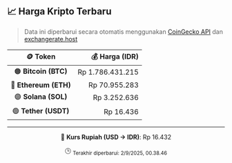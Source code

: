 

<!-- HARGA_KRIPTO -->
## 📈 Harga Kripto Terbaru

> Data ini diperbarui secara otomatis menggunakan [CoinGecko API](https://www.coingecko.com/) dan [exchangerate.host](https://exchangerate.host/)

<div align="center">

| 🪙 Token | 💰 Harga (IDR) |
|:------:|---------------:|
| 🟠 **Bitcoin (BTC)**   | Rp 1.786.431.215 |
| 🔵 **Ethereum (ETH)**  | Rp 70.955.283 |
| 🟣 **Solana (SOL)**    | Rp 3.252.636 |
| 🟢 **Tether (USDT)**   | Rp 16.436 |

---

💱 **Kurs Rupiah (USD → IDR)**: Rp 16.432

🕒 <sub>Terakhir diperbarui: 2/9/2025, 00.38.46</sub>

</div>
<!-- /HARGA_KRIPTO -->